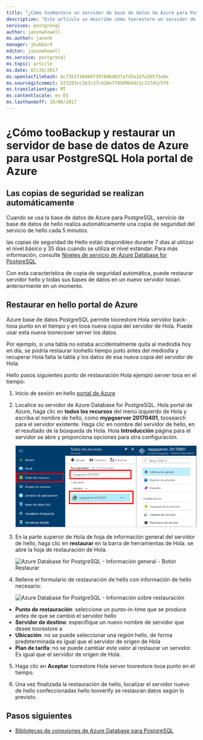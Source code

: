 ```yaml
---
title: "¿Cómo tooRestore un servidor de base de datos de Azure para PostgreSQL | Documentos de Microsoft"
description: "Este artículo se describe cómo toorestore un servidor de base de datos de Azure para usar PostgreSQL Hola portal de Azure."
services: postgresql
author: jasonwhowell
ms.author: jasonh
manager: jhubbard
editor: jasonwhowell
ms.service: postgresql
ms.topic: article
ms.date: 07/20/2017
ms.openlocfilehash: bc7351f384607397806d837afd3e1d7a26575e0e
ms.sourcegitcommit: 523283cc1b3c37c428e77850964dc1c33742c5f0
ms.translationtype: MT
ms.contentlocale: es-ES
ms.lasthandoff: 10/06/2017
---
```

# <a name="how-toobackup-and-restore-a-server-in-azure-database-for-postgresql-using-hello-azure-portal"></a>¿Cómo tooBackup y restaurar un servidor de base de datos de Azure para usar PostgreSQL Hola portal de Azure

## <a name="backup-happens-automatically"></a>Las copias de seguridad se realizan automáticamente
Cuando se usa la base de datos de Azure para PostgreSQL, servicio de base de datos de hello realiza automáticamente una copia de seguridad del servicio de hello cada 5 minutos. 

las copias de seguridad de Hello están disponibles durante 7 días al utilizar el nivel básico y 35 días cuando se utiliza el nivel estándar. Para más información, consulte [Niveles de servicio de Azure Database for PostgreSQL](concepts-service-tiers.md)

Con esta característica de copia de seguridad automática, puede restaurar servidor hello y todas sus bases de datos en un nuevo servidor tooan anteriormente en un momento.

## <a name="restore-in-hello-azure-portal"></a>Restaurar en hello portal de Azure
Azure base de datos PostgreSQL permite toorestore Hola servidor back-tooa punto en el tiempo y en tooa nueva copia del servidor de Hola. Puede usar esta nueva toorecover server los datos. 

Por ejemplo, si una tabla no estaba accidentalmente quita al mediodía hoy en día, se podría restaurar toohello tiempo justo antes del mediodía y recuperar Hola falta la tabla y los datos de esa nueva copia del servidor de Hola.

Hello pasos siguientes punto de restauración Hola ejemplo server tooa en el tiempo:
1. Inicio de sesión en hello [portal de Azure](https://portal.azure.com/)
2. Localice su servidor de Azure Database for PostgreSQL. Hola portal de Azure, haga clic en **todos los recursos** del menú izquierdo de Hola y escriba el nombre de hello, como **mypgserver 20170401**, toosearch para el servidor existente. Haga clic en nombre del servidor de hello, en el resultado de la búsqueda de Hola. Hola **Introducción** página para el servidor se abre y proporciona opciones para otra configuración.

   ![Portal de Azure: el servidor de búsqueda de toolocate](media/postgresql-howto-restore-server-portal/1-locate.png)

3. En la parte superior de Hola de hoja de información general del servidor de hello, haga clic en **restaurar** en la barra de herramientas de Hola. se abre la hoja de restauración de Hola.

   ![Azure Database for PostgreSQL - Información general - Botón Restaurar](./media/postgresql-howto-restore-server-portal/2_server.png)

4. Rellene el formulario de restauración de hello con información de hello necesario:

   ![Azure Database for PostgreSQL - Información sobre restauración ](./media/postgresql-howto-restore-server-portal/3_restore.png)
  - **Punto de restauración**: seleccione un punto-in-time que se produce antes de que se cambió el servidor hello
  - **Servidor de destino**: especifique un nuevo nombre de servidor que desee toorestore a
  - **Ubicación**: no se puede seleccionar una región hello, de forma predeterminada es igual que el servidor de origen de Hola
  - **Plan de tarifa**: no se puede cambiar este valor al restaurar un servidor. Es igual que el servidor de origen de Hola. 

5. Haga clic en **Aceptar** toorestore Hola server toorestore tooa punto en el tiempo. 

6. Una vez finalizada la restauración de hello, localizar el servidor nuevo de hello confeccionadas hello tooverify se restauran datos según lo previsto.

## <a name="next-steps"></a>Pasos siguientes
- [Bibliotecas de conexiones de Azure Database para PostgreSQL](concepts-connection-libraries.md)
